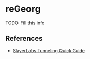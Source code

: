 # reGeorg

TODO: Fill this info

## References

- [SlayerLabs Tunneling Quick Guide](https://posts.slayerlabs.com/tunneling-quick-guide/)